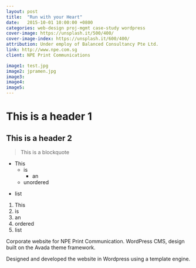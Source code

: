 ```yaml
---
layout: post
title:  "Run with your Heart"
date:   2015-10-01 10:00:00 +0800
categories: web-design proj-mgmt case-study wordpress
cover-image: https://unsplash.it/500/400/
cover-image-index: https://unsplash.it/600/400/
attribution: Under employ of Balanced Consultancy Pte Ltd.
link: http://www.npe.com.sg
client: NPE Print Communications

image1: test.jpg
image2: jpramen.jpg
image3:
image4:
image5:
---
```



This is a header 1
==================

This is a header 2
------------------

> This is a blockquote

* This
  + is
    - an
  + unordered
- list

1. This
2. is
3. an
4. ordered
5. list

Corporate website for NPE Print Communication. WordPress CMS, design built on the Avada theme framework.

Designed and developed the website in Wordpress using a template engine.